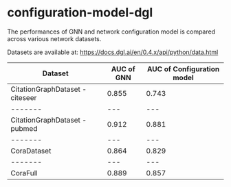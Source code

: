 # configuration-model-dgl

The performances of GNN and network configuration model is compared across various network datasets.

Datasets are available at: https://docs.dgl.ai/en/0.4.x/api/python/data.html

| Dataset | AUC of GNN | AUC of Configuration model | 
| ------- | --- | --- |
| CitationGraphDataset - citeseer | 0.855 | 0.743 |
| ------- | --- | --- |
| CitationGraphDataset - pubmed | 0.912 | 0.881 |
| ------- | --- | --- |
| CoraDataset | 0.864 | 0.829 |
| ------- | --- | --- |
| CoraFull  | 0.889 | 0.857 |
